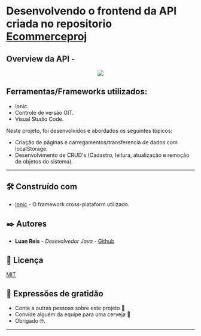 
# Desenvolvendo o frontend da API criada no repositorio [Ecommerceproj](https://github.com/luanreis164/ecommerceproj)

## Overview da API -

 <p align="center">
  <img src="src/assets/imgs/overview.gif">
  </p>





Ferramentas/Frameworks utilizados:
-------------------------
* Ionic.
* Controle de versão GIT.
* Visual Studio Code.


Neste projeto, foi desenvolvidos e abordados os seguintes tópicos: 

* Criação de páginas e carregamentos/transferencia de dados com localStorage.
* Desenvolvimento de CRUD's (Cadastro, leitura, atualização e remoção de objetos do sistema).

-------------------------


## 🛠️ Construído com

* [Ionic](https://ionicframework.com/) - O framework cross-plataform utilizado.




## ✒️ Autores


* **Luan Reis** - *Desevolvedor Java* - [Github](https://github.com/luanreis164)



## 📄 Licença

[MIT](https://choosealicense.com/licenses/mit/)


## 🎁 Expressões de gratidão

* Conte a outras pessoas sobre este projeto 📢
* Convide alguém da equipe para uma cerveja 🍺 
* Obrigado 🤓.


---

